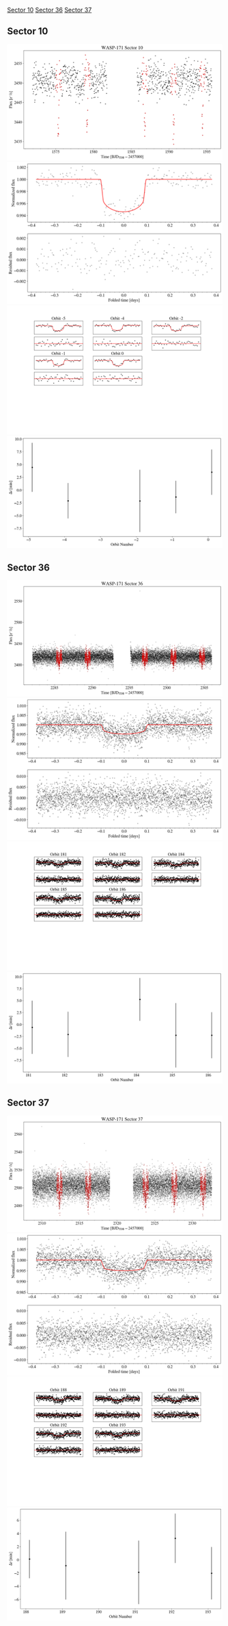 [Sector 10](#sector10)
[Sector 36](#sector36)
[Sector 37](#sector37)

<a name = "sector10"></a>
## Sector 10
![alt text](/tt/WASP-171_Sector_10/WASP-171_Sector_10_a_TimeSeries.png)
![alt text](/tt/WASP-171_Sector_10/WASP-171_Sector_10_b_FoldedLightCurve.png)
![alt text](/tt/WASP-171_Sector_10/WASP-171_Sector_10_b_IndividualTransitsWithFit.png)
![alt text](/tt/WASP-171_Sector_10/WASP-171_Sector_10_c_TimingResiduals.png)

<a name = "sector36"></a>
## Sector 36
![alt text](/tt/WASP-171_Sector_36/WASP-171_Sector_36_a_TimeSeries.png)
![alt text](/tt/WASP-171_Sector_36/WASP-171_Sector_36_b_FoldedLightCurve.png)
![alt text](/tt/WASP-171_Sector_36/WASP-171_Sector_36_b_IndividualTransitsWithFit.png)
![alt text](/tt/WASP-171_Sector_36/WASP-171_Sector_36_c_TimingResiduals.png)

<a name = "sector37"></a>
## Sector 37
![alt text](/tt/WASP-171_Sector_37/WASP-171_Sector_37_a_TimeSeries.png)
![alt text](/tt/WASP-171_Sector_37/WASP-171_Sector_37_b_FoldedLightCurve.png)
![alt text](/tt/WASP-171_Sector_37/WASP-171_Sector_37_b_IndividualTransitsWithFit.png)
![alt text](/tt/WASP-171_Sector_37/WASP-171_Sector_37_c_TimingResiduals.png)

